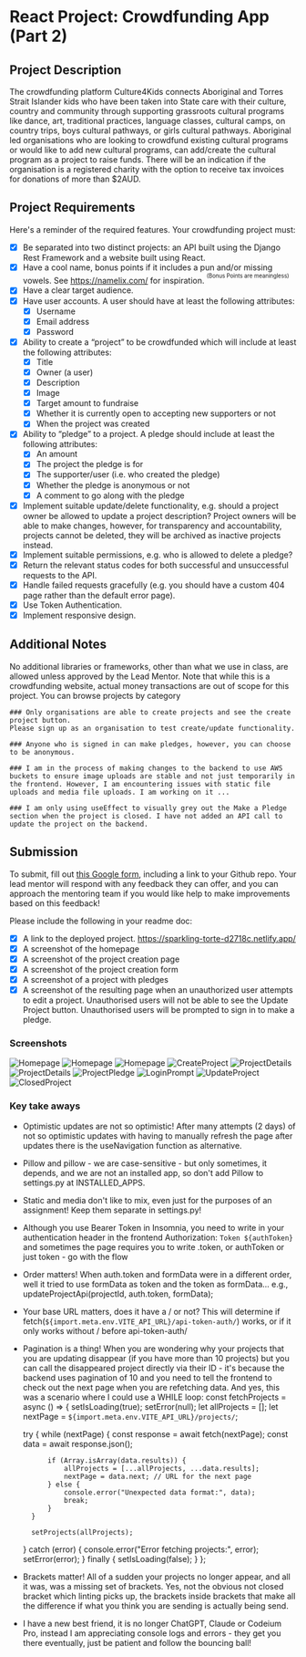 # React Project: Crowdfunding App (Part 2)

## Project Description

The crowdfunding platform Culture4Kids connects Aboriginal and Torres Strait Islander kids who have been taken into State care with their culture, country and community through supporting grassroots cultural programs like dance, art, traditional practices, language classes, cultural camps, on country trips, boys cultural pathways, or girls cultural pathways. Aboriginal led organisations who are looking to crowdfund existing cultural programs or would like to add new cultural programs, can add/create the cultural program as a project to raise funds. There will be an indication if the organisation is a registered charity with the option to receive tax invoices for donations of more than $2AUD.

## Project Requirements
Here's a reminder of the required features. Your crowdfunding project must:

- [X] Be separated into two distinct projects: an API built using the Django Rest Framework and a website built using React. 
- [X] Have a cool name, bonus points if it includes a pun and/or missing vowels. See https://namelix.com/ for inspiration. <sup><sup>(Bonus Points are meaningless)</sup></sup>
- [X] Have a clear target audience.
- [X] Have user accounts. A user should have at least the following attributes:
  - [X] Username
  - [X] Email address
  - [X] Password
- [X] Ability to create a “project” to be crowdfunded which will include at least the following attributes:
  - [X] Title
  - [X] Owner (a user)
  - [X] Description
  - [X] Image
  - [X] Target amount to fundraise
  - [X] Whether it is currently open to accepting new supporters or not
  - [X] When the project was created
- [X] Ability to “pledge” to a project. A pledge should include at least the following attributes:
  - [X] An amount
  - [X] The project the pledge is for
  - [X] The supporter/user (i.e. who created the pledge)
  - [X] Whether the pledge is anonymous or not
  - [X] A comment to go along with the pledge
- [X] Implement suitable update/delete functionality, e.g. should a project owner be allowed to update a project description? Project owners will be able to make changes, however, for transparency and accountability, projects cannot be deleted, they will be archived as inactive projects instead.
- [X] Implement suitable permissions, e.g. who is allowed to delete a pledge?
- [X] Return the relevant status codes for both successful and unsuccessful requests to the API.
- [X] Handle failed requests gracefully (e.g. you should have a custom 404 page rather than the default error page).
- [X] Use Token Authentication.
- [X] Implement responsive design.

## Additional Notes
No additional libraries or frameworks, other than what we use in class, are allowed unless approved by the Lead Mentor.
Note that while this is a crowdfunding website, actual money transactions are out of scope for this project.
You can browse projects by category

    ### Only organisations are able to create projects and see the create project button. 
    Please sign up as an organisation to test create/update functionality.
        
    ### Anyone who is signed in can make pledges, however, you can choose to be anonymous.

    ### I am in the process of making changes to the backend to use AWS buckets to ensure image uploads are stable and not just temporarily in the frontend. However, I am encountering issues with static file uploads and media file uploads. I am working on it ...

    ### I am only using useEffect to visually grey out the Make a Pledge section when the project is closed. I have not added an API call to update the project on the backend.

## Submission
To submit, fill out [this Google form](https://forms.gle/34ymxgPhdT8YXDgF6), including a link to your Github repo. Your lead mentor will respond with any feedback they can offer, and you can approach the mentoring team if you would like help to make improvements based on this feedback!

Please include the following in your readme doc:
- [X] A link to the deployed project. https://sparkling-torte-d2718c.netlify.app/
- [X] A screenshot of the homepage
- [X] A screenshot of the project creation page
- [X] A screenshot of the project creation form
- [X] A screenshot of a project with pledges
- [X] A screenshot of the resulting page when an unauthorized user attempts to edit a project. Unauthorised users will not be able to see the Update Project button. Unauthorised users will be prompted to sign in to make a pledge.

### Screenshots
![Homepage](/screenshots/HomePage-top.png)
![Homepage](/screenshots/HomePage-bottom.png)
![Homepage](/screenshots/HomePage-responsive-burger.png)
![CreateProject](/screenshots/CreateProjectForm.png)
![ProjectDetails](/screenshots/ProjectDetails-top.png)
![ProjectDetails](/screenshots/ProjectDetails-bottom.png)
![ProjectPledge](/screenshots/ProjectPledge.png)
![LoginPrompt](/screenshots/LoginPromptToPledge.png)
![UpdateProject](/screenshots/UpdateProjectForm.png)
![ClosedProject](/screenshots/ClosedProject.png)

### Key take aways
- Optimistic updates are not so optimistic! After many attempts (2 days) of not so optimistic updates with having to manually refresh the page after updates there is the useNavigation function as alternative.
- Pillow and pillow - we are case-sensitive - but only sometimes, it depends, and we are not an installed app, so don't add Pillow to settings.py at INSTALLED_APPS.
- Static and media don't like to mix, even just for the purposes of an assignment! Keep them separate in settings.py!
- Although you use Bearer Token in Insomnia, you need to write in your authentication header in the frontend Authorization: `Token ${authToken}` and sometimes the page requires you to write .token, or authToken or just token - go with the flow
- Order matters! When auth.token and formData were in a different order, well it tried to use formData as token and the token as formData... e.g., updateProjectApi(projectId, auth.token, formData);
- Your base URL matters, does it have a / or not? This will determine if fetch(`${import.meta.env.VITE_API_URL}/api-token-auth/`) works, or if it only works without / before api-token-auth/
- Pagination is a thing! When you are wondering why your projects that you are updating disappear (if you have more than 10 projects) but you can call the disappeared project directly via their ID - it's because the backend uses pagination of 10 and you need to tell the frontend to check out the next page when you are refetching data. And yes, this was a scenario where I could use a WHILE loop: 
    const fetchProjects = async () => {
    setIsLoading(true);
    setError(null);
    let allProjects = [];
    let nextPage = `${import.meta.env.VITE_API_URL}/projects/`;

    try {
        while (nextPage) {
            const response = await fetch(nextPage);
            const data = await response.json();

            if (Array.isArray(data.results)) {
                allProjects = [...allProjects, ...data.results];
                nextPage = data.next; // URL for the next page
            } else {
                console.error("Unexpected data format:", data);
                break;
            }
        }

        setProjects(allProjects);
    } catch (error) {
        console.error("Error fetching projects:", error);
        setError(error);
    } finally {
        setIsLoading(false);
    }
};
- Brackets matter! All of a sudden your projects no longer appear, and all it was, was a missing set of brackets. Yes, not the obvious not closed bracket which linting picks up, the brackets inside brackets that make all the difference if what you think you are sending is actually being send.
- I have a new best friend, it is no longer ChatGPT, Claude or Codeium Pro, instead I am appreciating console logs and errors - they get you there eventually, just be patient and follow the bouncing ball!